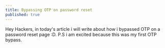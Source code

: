```yaml
---
title: Bypassing OTP on password reset
published: true
---
```

Hey Hackers, in today's article i will write about how i bypassed OTP on a password reset page :D. P.S i am excited because this was my first OTP bypass.
